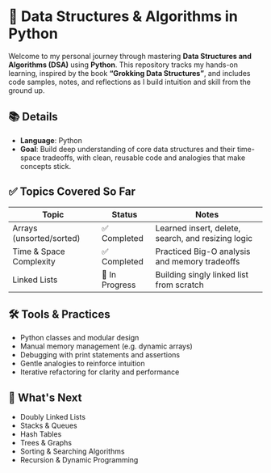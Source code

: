 # 🧠 Data Structures & Algorithms in Python

Welcome to my personal journey through mastering **Data Structures and Algorithms (DSA)** using **Python**. This repository tracks my hands-on learning, inspired by the book **“Grokking Data Structures”**, and includes code samples, notes, and reflections as I build intuition and skill from the ground up.



## 📚 Details
- **Language**: Python
- **Goal**: Build deep understanding of core data structures and their time-space tradeoffs, with clean, reusable code and analogies that make concepts stick.



## ✅ Topics Covered So Far

| Topic                     | Status        | Notes                                                  |
|--------------------------|---------------|--------------------------------------------------------|
| Arrays (unsorted/sorted) | ✅ Completed   | Learned insert, delete, search, and resizing logic     |
| Time & Space Complexity  | ✅ Completed   | Practiced Big-O analysis and memory tradeoffs          |
| Linked Lists             | 🚧 In Progress | Building singly linked list from scratch               |



## 🛠️ Tools & Practices

- Python classes and modular design
- Manual memory management (e.g. dynamic arrays)
- Debugging with print statements and assertions
- Gentle analogies to reinforce intuition
- Iterative refactoring for clarity and performance



## 🔮 What's Next

- Doubly Linked Lists
- Stacks & Queues
- Hash Tables
- Trees & Graphs
- Sorting & Searching Algorithms
- Recursion & Dynamic Programming
